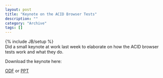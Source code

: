 ```yaml
--- 
layout: post 
title: "Keynote on the ACID Browser Tests"
description: ""
category: "Archive"
tags: []
---
```

{% include JB/setup %}  
Did a small keynote at work last week to elaborate on how the ACID browser tests work and what they do. 

Download the keynote here:

<a href="/files/acidtests_lecture_nerdvana_week46_2010.odp">ODF</a> or <a href="/files/acidtests_lecture_nerdvana_week46_2010.ppt">PPT</a>